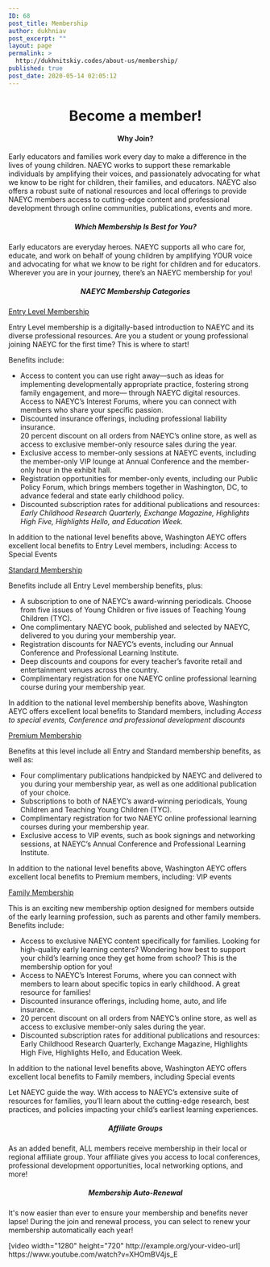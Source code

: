```yaml
---
ID: 68
post_title: Membership
author: dukhniav
post_excerpt: ""
layout: page
permalink: >
  http://dukhnitskiy.codes/about-us/membership/
published: true
post_date: 2020-05-14 02:05:12
---
```

<h1 style="text-align: center;">Become a member!</h1><h4 style="text-align: center;">Why Join?</h4><p>Early educators and families work every day to make a difference in the lives of young children. NAEYC works to support these remarkable individuals by amplifying their voices, and passionately advocating for what we know to be right for children, their families, and educators. NAEYC also offers a robust suite of national resources and local offerings to provide NAEYC members access to cutting-edge content and professional development through online communities, publications, events and more.</p><h5 style="text-align: center;">Which Membership Is Best for You?</h5><p>Early educators are everyday heroes. NAEYC supports all who care for, educate, and work on behalf of young children by amplifying YOUR voice and advocating for what we know to be right for children and for educators. Wherever you are in your journey, there’s an NAEYC membership for you!</p><h5 style="text-align: center;">NAEYC Membership Categories</h5>		
												<a href="">Entry Level Membership</a>
					<p>Entry Level membership is a digitally-based introduction to NAEYC and its diverse professional resources. Are you a student or young professional joining NAEYC for the first time? This is where to start! </p><p>Benefits include:</p><ul><li>Access to content you can use right away—such as ideas for implementing developmentally appropriate practice, fostering strong family engagement, and more— through NAEYC digital resources.<br />Access to NAEYC’s Interest Forums, where you can connect with members who share your specific passion.</li><li>Discounted insurance offerings, including professional liability insurance.<br />20 percent discount on all orders from NAEYC’s online store, as well as access to exclusive member-only resource sales during the year.</li><li>Exclusive access to member-only sessions at NAEYC events, including the member-only VIP lounge at Annual Conference and the member-only hour in the exhibit hall.</li><li>Registration opportunities for member-only events, including our Public Policy Forum, which brings members together in Washington, DC, to advance federal and state early childhood policy.</li><li>Discounted subscription rates for additional publications and resources: <em>Early Childhood Research Quarterly, Exchange Magazine, Highlights High Five, Highlights Hello, and Education Week.</em></li></ul><p>In addition to the national level benefits above, Washington AEYC offers excellent local benefits to Entry Level members, including: Access to Special Events</p>
												<a href="">Standard Membership</a>
					<p>Benefits include all Entry Level membership benefits, plus:</p><ul><li>A subscription to one of NAEYC’s award-winning periodicals. Choose from five issues of Young Children or five issues of Teaching Young Children (TYC).</li><li>One complimentary NAEYC book, published and selected by NAEYC, delivered to you during your membership year.</li><li>Registration discounts for NAEYC’s events, including our Annual Conference and Professional Learning Institute.</li><li>Deep discounts and coupons for every teacher’s favorite retail and entertainment venues across the country.</li><li>Complimentary registration for one NAEYC online professional learning course during your membership year.</li></ul><p>In addition to the national level membership benefits above, Washington AEYC offers excellent local benefits to Standard members, including <em>Access to special events, Conference and professional development discounts</em></p>
												<a href="">Premium Membership</a>
					<p>Benefits at this level include all Entry and Standard membership benefits, as well as:</p><ul><li>Four complimentary publications handpicked by NAEYC and delivered to you during your membership year, as well as one additional publication of your choice.</li><li>Subscriptions to both of NAEYC’s award-winning periodicals, Young Children and Teaching Young Children (TYC).</li><li>Complimentary registration for two NAEYC online professional learning courses during your membership year.</li><li>Exclusive access to VIP events, such as book signings and networking sessions, at NAEYC’s Annual Conference and Professional Learning Institute.</li></ul><p>In addition to the national level benefits above, Washington AEYC offers excellent local benefits to Premium members, including: VIP events</p>
												<a href="">Family Membership</a>
					<p>This is an exciting new membership option designed for members outside of the early learning profession, such as parents and other family members. Benefits include:</p><ul><li>Access to exclusive NAEYC content specifically for families. Looking for high-quality early learning centers? Wondering how best to support your child’s learning once they get home from school? This is the membership option for you!</li><li>Access to NAEYC’s Interest Forums, where you can connect with members to learn about specific topics in early childhood. A great resource for families!</li><li>Discounted insurance offerings, including home, auto, and life insurance.</li><li>20 percent discount on all orders from NAEYC’s online store, as well as access to exclusive member-only sales during the year.</li><li>Discounted subscription rates for additional publications and resources: Early Childhood Research Quarterly, Exchange Magazine, Highlights High Five, Highlights Hello, and Education Week.</li></ul><p>In addition to the national level benefits above, Washington AEYC offers excellent local benefits to Family members, including Special events</p>
		<p>Let NAEYC guide the way. With access to NAEYC’s extensive suite of resources for families, you’ll learn about the cutting-edge research, best practices, and policies impacting your child’s earliest learning experiences. </p><h5 style="text-align: center;">Affiliate Groups</h5><p>As an added benefit, ALL members receive membership in their local or regional affiliate group. Your affiliate gives you access to local conferences, professional development opportunities, local networking options, and more! </p><h5 style="text-align: center;">Membership Auto-Renewal</h5><p>It's now easier than ever to ensure your membership and benefits never lapse! During the join and renewal process, you can select to renew your membership automatically each year! </p>[video width="1280" height="720" http://example.org/your-video-url]
https://www.youtube.com/watch?v=XHOmBV4js_E